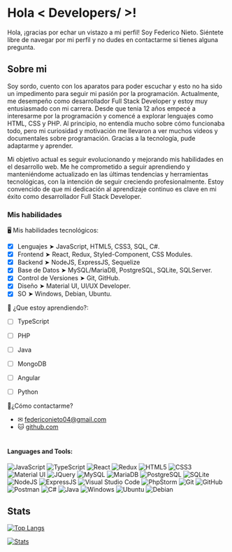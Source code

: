<h1>Hola < Developers/ >! </h1>
Hola, ¡gracias por echar un vistazo a mi perfil! Soy Federico Nieto. Siéntete libre de navegar por mi perfil y no dudes en contactarme si tienes alguna pregunta.

<h2> Sobre mi </h2>

Soy sordo, cuento con los aparatos para poder escuchar y esto no ha sido un impedimento para seguir mi pasión por la programación.
Actualmente, me desempeño como desarrollador Full Stack Developer y estoy muy entusiasmado con mi carrera. Desde que tenia 12 años empecé a interesarme por la programación y comencé a explorar lenguajes como HTML, CSS y PHP. Al principio, no entendía mucho sobre cómo funcionaba todo, pero mi curiosidad y motivación me llevaron a ver muchos videos y documentales sobre programación. Gracias a la tecnología, pude adaptarme y aprender.

Mi objetivo actual es seguir evolucionando y mejorando mis habilidades en el desarrollo web. Me he comprometido a seguir aprendiendo y manteniéndome actualizado en las últimas tendencias y herramientas tecnológicas, con la intención de seguir creciendo profesionalmente. Estoy convencido de que mi dedicación al aprendizaje continuo es clave en mi éxito como desarrollador Full Stack Developer.

<h3>Mis habilidades</h3>

🖥 Mis habilidades tecnológicos:
- [x] Lenguajes ➤ JavaScript, HTML5, CSS3, SQL, C#.
- [x] Frontend ➤ React, Redux, Styled-Component, CSS Modules.
- [x] Backend ➤ NodeJS, ExpressJS, Sequelize
- [x] Base de Datos ➤ MySQL/MariaDB, PostgreSQL, SQLite, SQLServer.
- [x] Control de Versiones ➤ Git, GitHub.
- [x] Diseño ➤ Material UI, UI/UX Developer.
- [x] SO ➤ Windows, Debian, Ubuntu.

🔎 ¿Que estoy aprendiendo?:
- [ ] TypeScript
- [ ] PHP
- [ ] Java
- [ ] MongoDB
- [ ] Angular
- [ ] Python


 👤¿Cómo contactarme?
- ✉ federiconieto04@gmail.com
- 🐱 [github.com](https://github.com/Fede-Coder)
 
 #  
#### Languages and Tools:
![JavaScript](https://img.shields.io/badge/JavaScript-%23323330.svg?style=flat&logo=Javascript&logoColor=%23F7DF1E) 
![TypeScript](https://img.shields.io/badge/TypesSript-%23007ACC.svg?style=flat&logo=typescript&logoColor=white)
![React](https://img.shields.io/badge/React-%2320232a.svg?style=flat&logo=React&logoColor=%2361DAFB) 
![Redux](https://img.shields.io/badge/Redux-%23593d88.svg?style=flat&logo=redux&logoColor=white) 
![HTML5](https://img.shields.io/badge/HTML5-%23E34F26.svg?style=flat&logo=html5&logoColor=white)
![CSS3](https://img.shields.io/badge/CSS3-%231572B6.svg?style=flat&logo=CSS3&logoColor=white)
![Material UI](https://img.shields.io/badge/MUI-%23007FFF.svg?style=flat-square&logo=MUI&logoColor=white)
![JQuery](https://img.shields.io/badge/JQuery-%230769AD.svg?style=flat&logo=jquery&logoColor=white)
![MySQL](https://img.shields.io/badge/MySQL-%234479A1.svg?style=flat&logo=mysql&logoColor=white)
![MariaDB](https://img.shields.io/badge/MariaDB-%23003545.svg?style=flat&logo=mariadb&logoColor=white)
![PostgreSQL](https://img.shields.io/badge/PostgreSQL-%234169E1.svg?style=flat&logo=postgresql&logoColor=white)
![SQLite](https://img.shields.io/badge/SQLite-%2307405e.svg?style=flat&logo=sqlite&logoColor=white)
![NodeJS](https://img.shields.io/badge/NodeJS-43853D?style=flat&logo=node.js&logoColor=white)
![ExpressJS](https://img.shields.io/badge/ExpressJS-%23404d59.svg?style=flat&logo=express&logoColor=%2361DAFB)
![Visual Studio Code](https://img.shields.io/badge/Visual%20Studio%20Code-blue?logo=visual-studio-code)
![PhpStorm](https://img.shields.io/badge/PhpStorm-black?logo=phpstorm)
![Git](https://img.shields.io/badge/Git-%23F05033.svg?style=flat&logo=git&logoColor=white)
![GitHub](https://img.shields.io/badge/GitHub-%23121011.svg?style=flat&logo=github&logoColor=white)
![Postman](https://img.shields.io/badge/Postman-FF6C37?style=flat&logo=postman&logoColor=white)
![C#](https://img.shields.io/badge/C%23-239120?logo=c-sharp)
![Java](https://img.shields.io/badge/Java-%23ED8B00.svg?style=flat&logo=java&logoColor=white)
![Windows](https://img.shields.io/badge/Windows-0078D6?style=flat-square&logo=windows&logoColor=white)
![Ubuntu](https://img.shields.io/badge/Ubuntu-E95420?style=flat-square&logo=ubuntu&logoColor=white)
![Debian](https://img.shields.io/badge/Debian-A81D33?style=flat-square&logo=debian&logoColor=white)

 
 <h2>Stats</h2>
 
 [![Top Langs](https://github-readme-stats-git-masterrstaa-rickstaa.vercel.app/api/top-langs/?username=Fede-Coder&theme=tokyonight)](https://github-readme-stats-git-masterrstaa-rickstaa.vercel.app/api/top-langs/?username=Fede-Coder&theme=tokyonight)

 [![Stats](https://github-readme-stats.vercel.app/api?username=Fede-Coder&show_icons=true&theme=tokyonight)](https://github-readme-stats.vercel.app/api?username=Fede-Coder&show_icons=true&theme=tokyonight)

